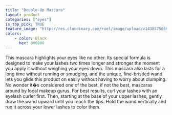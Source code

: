 ```yaml
---
title: "Double-Up Mascara"
layout: product
categories: ["eyes"]
is_top_pick: TRUE
feature_image: "http://res.cloudinary.com/ruel/image/upload/v1438575069/fashion21/picture-17.jpg"
colors:
    - color: Black
      hex: 000000
---
```

This mascara highlights your eyes like no other. Its special formula is designed to make your lashes two times longer and stronger the moment you apply it without weighing your eyes down. This mascara also lasts for a long time without running or smudging, and the unique, fine-bristled wand lets you glide this product on easily without having to worry about clumping. No wonder it�s considered one of the best, if not the best, mascaras around by local makeup gurus. For best results, curl your lashes with an eyelash curler first. Then, starting at the base of your upper lashes, gently draw the wand upward until you reach the tips. Hold the wand vertically and run it across your lower lashes to color them.
